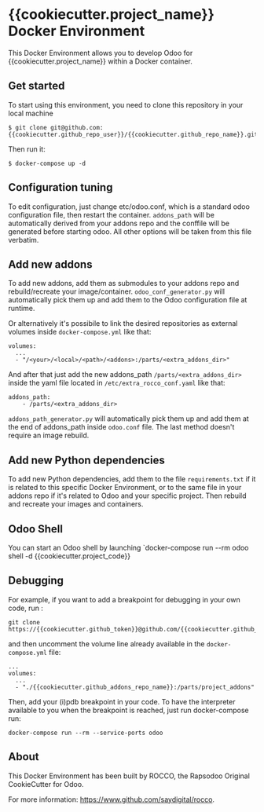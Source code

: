 # {{cookiecutter.project_name}} Docker Environment

This Docker Environment allows you to develop Odoo for {{cookiecutter.project_name}} within a Docker container.

## Get started

To start using this environment, you need to clone this repository in your local machine

```
$ git clone git@github.com:{{cookiecutter.github_repo_user}}/{{cookiecutter.github_repo_name}}.git
```

Then run it:

```
$ docker-compose up -d
```

## Configuration tuning

To edit configuration, just change etc/odoo.conf, which is a standard odoo configuration file, then restart the container. `addons_path` will be automatically derived from your addons repo and the conffile will be generated before starting odoo. All other options will be taken from this file verbatim.

## Add new addons

To add new addons, add them as submodules to your addons repo and rebuild/recreate your image/container. `odoo_conf_generator.py` will automatically pick them up and add them to the Odoo configuration file at runtime.

Or alternatively it's possibile to link the desired repositories as external volumes inside `docker-compose.yml` like that:

```
volumes:
  ...
  - "/<your>/<local>/<path>/<addons>:/parts/<extra_addons_dir>"
```

And after that just add the new addons_path `/parts/<extra_addons_dir>` inside the yaml file located in `/etc/extra_rocco_conf.yaml` like that:

```
addons_path:
    - /parts/<extra_addons_dir>
```
`addons_path_generator.py` will automatically pick them up and add them at the end of addons_path inside `odoo.conf` file.
The last method doesn't require an image rebuild.

## Add new Python dependencies

To add new Python dependencies, add them to the file `requirements.txt` if it is related to this specific Docker Environment, or to the same file in your addons repo if it's related to Odoo and your specific project. Then rebuild and recreate your images and containers.

## Odoo Shell

You can start an Odoo shell by launching `docker-compose run --rm odoo shell -d {{cookiecutter.project_code}}

## Debugging

For example, if you want to add a breakpoint for debugging in your own code, run :

```
git clone https://{{cookiecutter.github_token}}@github.com/{{cookiecutter.github_addons_repo_user}}/{{cookiecutter.github_addons_repo_name}}.git
```

and then uncomment the volume line already available in the `docker-compose.yml` file:

```
...
volumes:
  ...
  - "./{{cookiecutter.github_addons_repo_name}}:/parts/project_addons"
```

Then, add your (i)pdb breakpoint in your code. To have the interpreter available to you when the breakpoint is reached, just run docker-compose run:

```
docker-compose run --rm --service-ports odoo
```

## About

This Docker Environment has been built by ROCCO, the Rapsodoo Original CookieCutter for Odoo.

For more information: https://www.github.com/saydigital/rocco.
